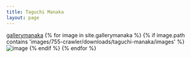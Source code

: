 ```yaml
---
title: Taguchi Manaka
layout: page
---
```


<a href="{{site.gallerymanaka}}">gallerymanaka</a>
{% for image in site.gallerymanaka %}
    {% if image.path contains 'images/755-crawler/downloads/taguchi-manaka/images' %}
        <img src="{{ site.baseurl }}{{ image.path }}" alt="image" />
    {% endif %}
{% endfor %}
